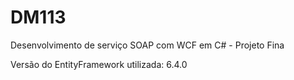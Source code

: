# DM113
Desenvolvimento de serviço SOAP com WCF em C# - Projeto Fina

Versão do EntityFramework utilizada: 6.4.0
